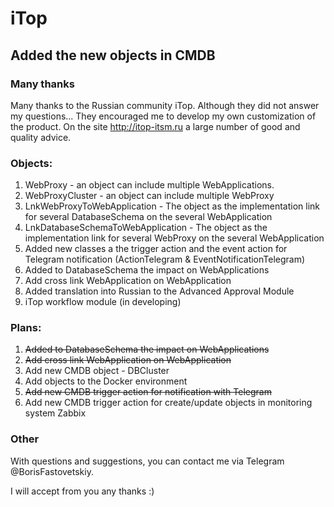 # iTop
## Added the new objects in CMDB

### Many thanks

Many thanks to the Russian community iTop. Although they did not answer my questions... They encouraged me to develop my own customization of the product. On the site http://itop-itsm.ru a large number of good and quality advice.

### Objects:

1. WebProxy - an object can include multiple WebApplications.
2. WebProxyCluster - an object can include multiple WebProxy
3. LnkWebProxyToWebApplication - The object as the implementation link for several DatabaseSchema on the several WebApplication
4. LnkDatabaseSchemaToWebApplication - The object as the implementation link for several WebProxy on the several WebApplication
5. Added new classes a the trigger action and the event action for Telegram notification (ActionTelegram & EventNotificationTelegram)
6. Added to DatabaseSchema the impact on WebApplications 
7. Add cross link WebApplication on WebApplication
8. Added translation into Russian to the Advanced Approval Module
9. iTop workflow module (in developing)

### Plans:

1. ~~Added to DatabaseSchema the impact on WebApplications~~
2. ~~Add cross link WebApplication on WebApplication~~
3. Add new CMDB object - DBCluster
4. Add objects to the Docker environment
5. ~~Add new CMDB trigger action for notification with Telegram~~
6. Add new CMDB trigger action for create/update objects in monitoring system Zabbix

### Other

With questions and suggestions, you can contact me via Telegram @BorisFastovetskiy.

I will accept from you any thanks :)